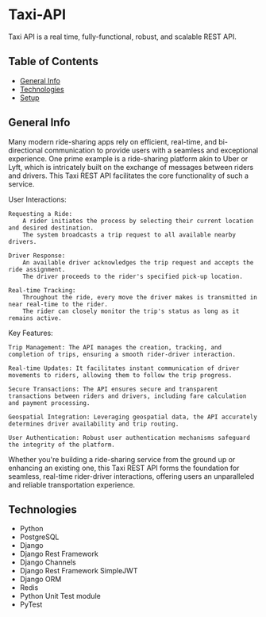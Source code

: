 # Taxi-API
Taxi API is a real time, fully-functional, robust, and scalable REST API. 

## Table of Contents
* [General Info](#general-info)
* [Technologies](#technologies)
* [Setup](#setup)

## General Info
Many modern ride-sharing apps rely on efficient, real-time, and bi-directional communication to provide users with a seamless and exceptional experience. One prime example is a ride-sharing platform akin to Uber or Lyft, which is intricately built on the exchange of messages between riders and drivers. This Taxi REST API facilitates the core functionality of such a service.

User Interactions:

    Requesting a Ride:
        A rider initiates the process by selecting their current location and desired destination.
        The system broadcasts a trip request to all available nearby drivers.

    Driver Response:
        An available driver acknowledges the trip request and accepts the ride assignment.
        The driver proceeds to the rider's specified pick-up location.

    Real-time Tracking:
        Throughout the ride, every move the driver makes is transmitted in near real-time to the rider.
        The rider can closely monitor the trip's status as long as it remains active.

Key Features:

    Trip Management: The API manages the creation, tracking, and completion of trips, ensuring a smooth rider-driver interaction.

    Real-time Updates: It facilitates instant communication of driver movements to riders, allowing them to follow the trip progress.

    Secure Transactions: The API ensures secure and transparent transactions between riders and drivers, including fare calculation and payment processing.

    Geospatial Integration: Leveraging geospatial data, the API accurately determines driver availability and trip routing.

    User Authentication: Robust user authentication mechanisms safeguard the integrity of the platform.

Whether you're building a ride-sharing service from the ground up or enhancing an existing one, this Taxi REST API forms the foundation for seamless, real-time rider-driver interactions, offering users an unparalleled and reliable transportation experience.

## Technologies
* Python
* PostgreSQL
* Django
* Django Rest Framework
* Django Channels
* Django Rest Framework SimpleJWT
* Django ORM
* Redis
* Python Unit Test module
* PyTest
